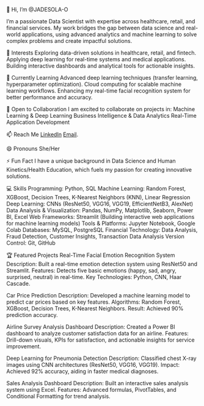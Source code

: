 👋 Hi, I’m @JADESOLA-O

I’m a passionate Data Scientist with expertise across healthcare, retail, and financial services. My work bridges the gap between data science and real-world applications, using advanced analytics and machine learning to solve complex problems and create impactful solutions.

👀 Interests
Exploring data-driven solutions in healthcare, retail, and fintech.
Applying deep learning for real-time systems and medical applications.
Building interactive dashboards and analytical tools for actionable insights.

🌱 Currently Learning
Advanced deep learning techniques (transfer learning, hyperparameter optimization).
Cloud computing for scalable machine learning workflows.
Enhancing my real-time facial recognition system for better performance and accuracy.

💞️ Open to Collaboration
I am excited to collaborate on projects in:
Machine Learning & Deep Learning
Business Intelligence & Data Analytics
Real-Time Application Development

📫 Reach Me
[LinkedIn](https://www.linkedin.com/in/jadesolao/)
[Email](jadesolaoladeinde@gmail.com).

😄 Pronouns
She/Her

⚡ Fun Fact
I have a unique background in Data Science and Human Kinetics/Health Education, which fuels my passion for creating innovative solutions.

💻 Skills
Programming: Python, SQL
Machine Learning: Random Forest, XGBoost, Decision Trees, K-Nearest Neighbors (KNN), Linear Regression
Deep Learning: CNNs (ResNet50, VGG16, VGG19, EfficientNetB3, AlexNet)
Data Analysis & Visualization: Pandas, NumPy, Matplotlib, Seaborn, Power BI, Excel
Web Frameworks: Streamlit (Building interactive web applications for machine learning models)
Tools & Platforms: Jupyter Notebook, Google Colab
Databases: MySQL, PostgreSQL
Financial Technology: Data Analysis, Fraud Detection, Customer Insights, Transaction Data Analysis
Version Control: Git, GitHub

🏆 Featured Projects
Real-Time Facial Emotion Recognition System
Description: Built a real-time emotion detection system using ResNet50 and Streamlit.
Features: Detects five basic emotions (happy, sad, angry, surprised, neutral) in real-time.
Key Technologies: Python, CNN, Haar Cascade.

Car Price Prediction
Description: Developed a machine learning model to predict car prices based on key features.
Algorithms: Random Forest, XGBoost, Decision Trees, K-Nearest Neighbors.
Result: Achieved 90% prediction accuracy.

Airline Survey Analysis Dashboard
Description: Created a Power BI dashboard to analyze customer satisfaction data for an airline.
Features: Drill-down visuals, KPIs for satisfaction, and actionable insights for service improvement.

Deep Learning for Pneumonia Detection
Description: Classified chest X-ray images using CNN architectures (ResNet50, VGG16, VGG19).
Impact: Achieved 92% accuracy, aiding in faster medical diagnoses.

Sales Analysis Dashboard
Description: Built an interactive sales analysis system using Excel.
Features: Advanced formulas, PivotTables, and Conditional Formatting for trend analysis.

